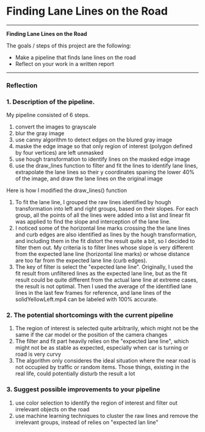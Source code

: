 # **Finding Lane Lines on the Road** 


---

**Finding Lane Lines on the Road**

The goals / steps of this project are the following:
* Make a pipeline that finds lane lines on the road
* Reflect on your work in a written report


[//]: # (Image References)

[image1]: ./examples/grayscale.jpg "Grayscale"

---

### Reflection

### 1. Description of the pipeline. 
My pipeline consisted of 6 steps. 

1. convert the images to grayscale
2. blur the gray image
3. use canny algorithm to detect edges on the blured gray image
4. maske the edge image so that only region of interest (polygon defined by four vertices) are left unmasked
5. use hough transformation to identify lines on the masked edge image
6. use the draw_lines function to filter and fit the lines to identify lane lines, extrapolate the lane lines so their y coordinates spaning the lower 40% of the image, and draw the lane lines on the original image

Here is how I modified the draw_lines() function

1. To fit the lane line, I grouped the raw lines identified by hough transformation into left and right groups, based on their slopes. For each group, all the points of all the lines were added into a list and linear fit was applied to find the slope and interception of the lane line.
2. I noticed some of the horizontal line marks crossing the the lane lines and curb edges are also identified as lines by the hough transformation, and including them in the fit distort the result quite a bit, so I decided to filter them out. My criteria is to filter lines whose slope is very different from the expected lane line (horizontal line marks) or whose distance are too far from the expected lane line (curb edges). 
3. The key of filter is select the "expected lane line". Originally, I used the fit result from unfiltered lines as the expected lane line, but as the fit result could be quite different from the actual lane line at extreme cases, the result is not optimal. Then I used the average of the identified lane lines in the last few frames for reference, and lane lines of the solidYellowLeft.mp4 can be labeled with 100% accurate.



### 2. The potential shortcomings with the current pipeline


1. The region of interest is selected quite arbitrarily, which might not be the same if the car model or the position of the camera changes
2. The filter and fit part heavily relies on the "expected lane line", which might not be as stable as expected, especially when car is turning or road is very curvy
3. The algorithm only consideres the ideal situation where the near road is not occupied by traffic or random items. Those things, existing in the real life, could potentially disturb the result a lot


### 3. Suggest possible improvements to your pipeline

1. use color selection to identify the region of interest and filter out irrelevant objects on the road
2. use machine learning techniques to cluster the raw lines and remove the irrelevant groups, instead of relies on "expected lan line"